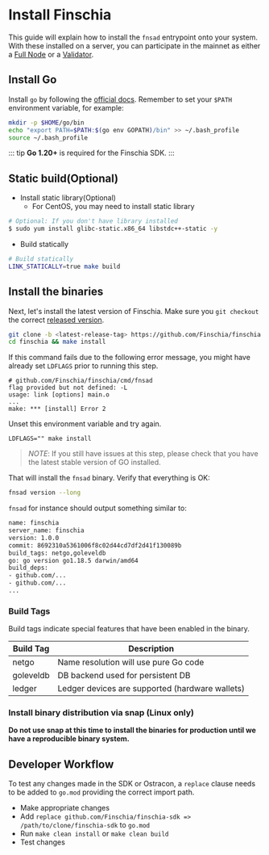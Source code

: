 <!--
order: 2
-->

# Install Finschia

This guide will explain how to install the `fnsad` entrypoint
onto your system. With these installed on a server, you can participate in the
mainnet as either a [Full Node](./join-mainnet.md) or a
[Validator](../validators/validator-setup.md).

## Install Go

Install `go` by following the [official docs](https://golang.org/doc/install).
Remember to set your `$PATH` environment variable, for example:

```bash
mkdir -p $HOME/go/bin
echo "export PATH=$PATH:$(go env GOPATH)/bin" >> ~/.bash_profile
source ~/.bash_profile
```

::: tip
**Go 1.20+** is required for the Finschia SDK.
:::

## Static build(Optional)

* Install static library(Optional)
  * For CentOS, you may need to install static library

```bash
# Optional: If you don't have library installed
$ sudo yum install glibc-static.x86_64 libstdc++-static -y
```

* Build statically

```bash
# Build statically
LINK_STATICALLY=true make build
```

## Install the binaries

Next, let's install the latest version of Finschia. Make sure you `git checkout` the
correct [released version](https://github.com/Finschia/finschia/releases).

```bash
git clone -b <latest-release-tag> https://github.com/Finschia/finschia
cd finschia && make install
```

If this command fails due to the following error message, you might have already set `LDFLAGS` prior to running this step.

```
# github.com/Finschia/finschia/cmd/fnsad
flag provided but not defined: -L
usage: link [options] main.o
...
make: *** [install] Error 2
```

Unset this environment variable and try again.

```
LDFLAGS="" make install
```

> _NOTE_: If you still have issues at this step, please check that you have the latest stable version of GO installed.

That will install the `fnsad` binary. Verify that everything is OK:

```bash
fnsad version --long
```

`fnsad` for instance should output something similar to:

```bash
name: finschia
server_name: finschia
version: 1.0.0
commit: 8692310a5361006f8c02d44cd7df2d41f130089b
build_tags: netgo,goleveldb
go: go version go1.18.5 darwin/amd64
build_deps:
- github.com/...
- github.com/...
...
```

### Build Tags

Build tags indicate special features that have been enabled in the binary.

| Build Tag | Description                                     |
| --------- | ----------------------------------------------- |
| netgo     | Name resolution will use pure Go code           |
| goleveldb | DB backend used for persistent DB               |
| ledger    | Ledger devices are supported (hardware wallets) |

### Install binary distribution via snap (Linux only)

**Do not use snap at this time to install the binaries for production until we have a reproducible binary system.**

## Developer Workflow

To test any changes made in the SDK or Ostracon, a `replace` clause needs to be added to `go.mod` providing the correct import path.

- Make appropriate changes
- Add `replace github.com/Finschia/finschia-sdk => /path/to/clone/finschia-sdk` to `go.mod`
- Run `make clean install` or `make clean build`
- Test changes
